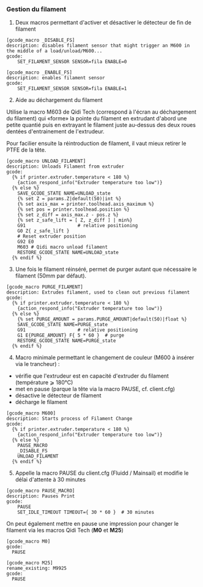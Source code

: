 ### Gestion du filament

1. Deux macros permettant d'activer et désactiver le détecteur de fin de filament
```
[gcode_macro _DISABLE_FS]
description: disables filament sensor that might trigger an M600 in the middle of a load/unload/M600...
gcode:
    SET_FILAMENT_SENSOR SENSOR=fila ENABLE=0

[gcode_macro _ENABLE_FS]
description: enables filament sensor
gcode:
    SET_FILAMENT_SENSOR SENSOR=fila ENABLE=1
```

2. Aide au déchargement du filament

Utilise la macro M603 de Qidi Tech (correspond à l'écran au déchargement du filament) qui «forme» la pointe du filament
en extrudant d'abord une petite quantié puis en extrayant le filament juste au-dessus des deux roues dentées d'entrainement
de l'extrudeur. 

Pour facilier ensuite la réintroduction de filament, il vaut mieux retirer le PTFE de la tête.
```
[gcode_macro UNLOAD_FILAMENT]
description: Unloads Filament from extruder
gcode:
  {% if printer.extruder.temperature < 180 %}
    {action_respond_info("Extruder temperature too low")}
  {% else %}
    SAVE_GCODE_STATE NAME=UNLOAD_state
    {% set Z = params.Z|default(50)|int %}
    {% set axis_max = printer.toolhead.axis_maximum %}
    {% set pos = printer.toolhead.position %}
    {% set z_diff = axis_max.z - pos.z %}
    {% set z_safe_lift = [ Z, z_diff ] | min%}
    G91                   # relative positioning
    G0 Z{ z_safe_lift }
    # Reset extruder position
    G92 E0
    M603 # Qidi macro unload filament
    RESTORE_GCODE_STATE NAME=UNLOAD_state
  {% endif %}
```

3. Une fois le filament réinséré, permet de purger autant que nécessaire le filament (50mm par défaut).
``` 
[gcode_macro PURGE_FILAMENT]
description: Extrudes filament, used to clean out previous filament
gcode:
  {% if printer.extruder.temperature < 180 %}
    {action_respond_info("Extruder temperature too low")}
  {% else %}
    {% set PURGE_AMOUNT = params.PURGE_AMOUNT|default(50)|float %}
    SAVE_GCODE_STATE NAME=PURGE_state
    G91                   # relative positioning
    G1 E{PURGE_AMOUNT} F{ 5 * 60 }  # purge
    RESTORE_GCODE_STATE NAME=PURGE_state
  {% endif %}
```

4. Macro minimale permettant le changement de couleur (M600 à insérer via le trancheur) :
- vérifie que l'extrudeur est en capacité d'extruder du filament (température ⩾ 180°C)
- met en pause (parque la tête via la macro PAUSE, cf. client.cfg)
- désactive le détecteur de filament
- décharge le filament
  
``` 
[gcode_macro M600]
description: Starts process of Filament Change
gcode:
  {% if printer.extruder.temperature < 180 %}
    {action_respond_info("Extruder temperature too low")}
  {% else %}
    PAUSE_MACRO
    _DISABLE_FS
    UNLOAD_FILAMENT
  {% endif %}
```

5. Appelle la macro PAUSE du client.cfg (Fluidd / Mainsail) et modifie le délai d'attente à 30 minutes
```
[gcode_macro PAUSE_MACRO]
description: Pauses Print
gcode:
    PAUSE
    SET_IDLE_TIMEOUT TIMEOUT={ 30 * 60 }  # 30 minutes
```

On peut également mettre en pause une impression pour changer le filament via les macros Qidi Tech (**M0** et **M25**)
```
[gcode_macro M0]
gcode:
  PAUSE

[gcode_macro M25]
rename_existing: M9925
gcode:
  PAUSE
```
